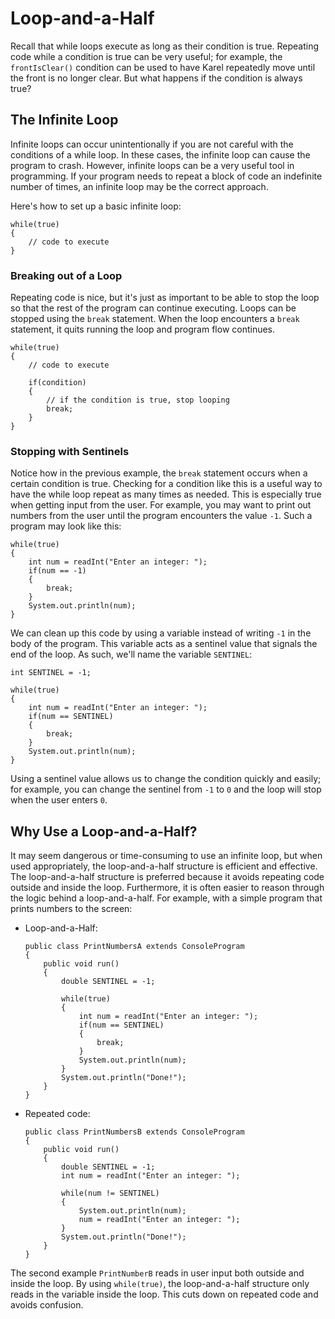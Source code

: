 # Loop-and-a-Half

Recall that while loops execute as long as their condition is true. Repeating code while a condition is true can be very useful; for example, the `frontIsClear()` condition can be used to have Karel repeatedly move until the front is no longer clear. But what happens if the condition is always true?

## The Infinite Loop

Infinite loops can occur unintentionally if you are not careful with the conditions of a while loop. In these cases, the infinite loop can cause the program to crash. However, infinite loops can be a very useful tool in programming. If your program needs to repeat a block of code an indefinite number of times, an infinite loop may be the correct approach.

Here's how to set up a basic infinite loop:

    while(true)
    {
        // code to execute
    }
    
### Breaking out of a Loop
    
Repeating code is nice, but it's just as important to be able to stop the loop so that the rest of the program can continue executing. Loops can be stopped using the `break` statement. When the loop encounters a `break` statement, it quits running the loop and program flow continues.

    while(true)
    {
        // code to execute
        
        if(condition)
        {
            // if the condition is true, stop looping
            break;
        }
    }

### Stopping with Sentinels

Notice how in the previous example, the `break` statement occurs when a certain condition is true. Checking for a condition like this is a useful way to have the while loop repeat as many times as needed. This is especially true when getting input from the user. For example, you may want to print out numbers from the user until the program encounters the value `-1`. Such a program may look like this:

    while(true)
    {
        int num = readInt("Enter an integer: ");
        if(num == -1)
        {
            break;
        }
        System.out.println(num);
    }

We can clean up this code by using a variable instead of writing `-1` in the body of the program. This variable acts as a sentinel value that signals the end of the loop. As such, we'll name the variable `SENTINEL`:

    int SENTINEL = -1;
    
    while(true)
    {
        int num = readInt("Enter an integer: ");
        if(num == SENTINEL)
        {
            break;
        }
        System.out.println(num);
    }

Using a sentinel value allows us to change the condition quickly and easily; for example, you can change the sentinel from `-1` to `0` and the loop will stop when the user enters `0`.

## Why Use a Loop-and-a-Half?

It may seem dangerous or time-consuming to use an infinite loop, but when used appropriately, the loop-and-a-half structure is efficient and effective. The loop-and-a-half structure is preferred because it avoids repeating code outside and inside the loop. Furthermore, it is often easier to reason through the logic behind a loop-and-a-half. For example, with a simple program that prints numbers to the screen:

- Loop-and-a-Half:
    ```
    public class PrintNumbersA extends ConsoleProgram
    {
        public void run()
        {
            double SENTINEL = -1;
    
            while(true)
            {
                int num = readInt("Enter an integer: ");
                if(num == SENTINEL)
                {
                    break;
                }
                System.out.println(num);
            }
            System.out.println("Done!");
        }
    }
    ```
- Repeated code:
    ```
    public class PrintNumbersB extends ConsoleProgram
    {
        public void run()
        {
            double SENTINEL = -1;
            int num = readInt("Enter an integer: ");
    
            while(num != SENTINEL)
            {
                System.out.println(num);
                num = readInt("Enter an integer: ");
            }
            System.out.println("Done!");
        }
    }
    ```
The second example `PrintNumberB` reads in user input both outside and inside the loop. By using `while(true)`, the loop-and-a-half structure only reads in the variable inside the loop. This cuts down on repeated code and avoids confusion.

